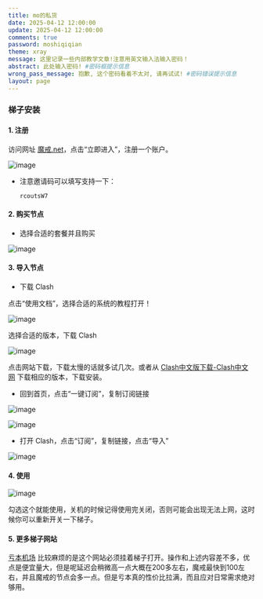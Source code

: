 ```yaml
---
title: mo的私货
date: 2025-04-12 12:00:00
update: 2025-04-12 12:00:00
comments: true
password: moshiqiqian
theme: xray
message: 这里记录一些内部教学文章!注意用英文输入法输入密码！
abstract: 此处输入密码! #密码框提示信息
wrong_pass_message: 抱歉, 这个密码看着不太对, 请再试试! #密码错误提示信息
layout: page
---
```

### 梯子安装

#### 1. 注册

访问网址 [魔戒.net](https://xn--tsst36dsvs.com/)，点击“立即进入”，注册一个账户。

![image](https://moshiqiqian.github.io/picx-images-hosting/image.361s05fbym.webp)

- 注意邀请码可以填写支持一下：
  ```
  rcoutsW7
  ```

#### 2. 购买节点

- 选择合适的套餐并且购买

![image](https://moshiqiqian.github.io/picx-images-hosting/image.b93ud3f6b.webp)

#### 3. 导入节点

- 下载 Clash

点击“使用文档”，选择合适的系统的教程打开！

![image](https://moshiqiqian.github.io/picx-images-hosting/image.60ug5xz576.webp)

选择合适的版本，下载 Clash

![image](https://moshiqiqian.github.io/picx-images-hosting/image.77drejp1f6.webp)

点击网站下载，下载太慢的话就多试几次。或者从 [Clash中文版下载-Clash中文网](https://clashcn.com/clash-download-cn) 下载相应的版本，下载安装。

- 回到首页，点击“一键订阅”，复制订阅链接

![image](https://moshiqiqian.github.io/picx-images-hosting/image.4xuqv25ym1.webp)

![image](https://moshiqiqian.github.io/picx-images-hosting/image.70ajj455ww.webp)

- 打开 Clash，点击“订阅”，复制链接，点击“导入”

![image](https://moshiqiqian.github.io/picx-images-hosting/image.1e8t595a8u.webp)

#### 4. 使用

![image](https://moshiqiqian.github.io/picx-images-hosting/image.7snf0untoz.webp)

勾选这个就能使用，关机的时候记得使用完关闭，否则可能会出现无法上网，这时候你可以重新开关一下梯子。


#### 5. 更多梯子网站
[亏本机场](https://xn--7kq24s4ynvb.site/#/dashboard)
比较麻烦的是这个网站必须挂着梯子打开。操作和上述内容差不多，优点是便宜量大，但是呢延迟会稍微高一点大概在200多左右，魔戒最快到100左右，并且魔戒的节点会多一点。但是亏本真的性价比拉满，而且应对日常需求绝对够用。